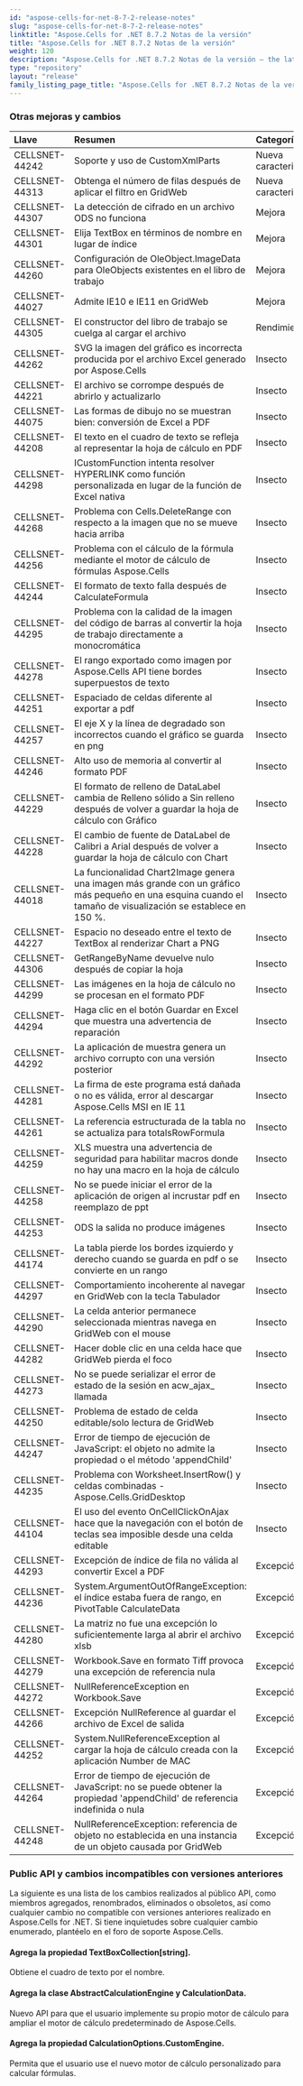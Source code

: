 ```yaml
---
id: "aspose-cells-for-net-8-7-2-release-notes"
slug: "aspose-cells-for-net-8-7-2-release-notes"
linktitle: "Aspose.Cells for .NET 8.7.2 Notas de la versión"
title: "Aspose.Cells for .NET 8.7.2 Notas de la versión"
weight: 120
description: "Aspose.Cells for .NET 8.7.2 Notas de la versión – the latest updates and fixes."
type: "repository"
layout: "release"
family_listing_page_title: "Aspose.Cells for .NET 8.7.2 Notas de la versión"
---
```

### **Otras mejoras y cambios**

|**Llave** |**Resumen** |**Categoría** |
|:- |:- |:- |
|CELLSNET-44242 | Soporte y uso de CustomXmlParts|Nueva caracteristica|
|CELLSNET-44313 | Obtenga el número de filas después de aplicar el filtro en GridWeb|Nueva caracteristica|
|CELLSNET-44307 | La detección de cifrado en un archivo ODS no funciona| Mejora|
|CELLSNET-44301 | Elija TextBox en términos de nombre en lugar de índice| Mejora|
|CELLSNET-44260 | Configuración de OleObject.ImageData para OleObjects existentes en el libro de trabajo| Mejora|
|CELLSNET-44027 | Admite IE10 e IE11 en GridWeb| Mejora|
|CELLSNET-44305 | El constructor del libro de trabajo se cuelga al cargar el archivo| Rendimiento|
|CELLSNET-44262 | SVG la imagen del gráfico es incorrecta producida por el archivo Excel generado por Aspose.Cells| Insecto|
|CELLSNET-44221 | El archivo se corrompe después de abrirlo y actualizarlo| Insecto|
|CELLSNET-44075 | Las formas de dibujo no se muestran bien: conversión de Excel a PDF| Insecto|
|CELLSNET-44208 | El texto en el cuadro de texto se refleja al representar la hoja de cálculo en PDF| Insecto|
|CELLSNET-44298 | ICustomFunction intenta resolver HYPERLINK como función personalizada en lugar de la función de Excel nativa| Insecto|
|CELLSNET-44268 | Problema con Cells.DeleteRange con respecto a la imagen que no se mueve hacia arriba| Insecto|
|CELLSNET-44256 |Problema con el cálculo de la fórmula mediante el motor de cálculo de fórmulas Aspose.Cells| Insecto|
|CELLSNET-44244 | El formato de texto falla después de CalculateFormula| Insecto|
|CELLSNET-44295 | Problema con la calidad de la imagen del código de barras al convertir la hoja de trabajo directamente a monocromática| Insecto|
|CELLSNET-44278 | El rango exportado como imagen por Aspose.Cells API tiene bordes superpuestos de texto| Insecto|
|CELLSNET-44251 | Espaciado de celdas diferente al exportar a pdf| Insecto|
|CELLSNET-44257 | El eje X y la línea de degradado son incorrectos cuando el gráfico se guarda en png| Insecto|
|CELLSNET-44246 | Alto uso de memoria al convertir al formato PDF| Insecto|
|CELLSNET-44229 | El formato de relleno de DataLabel cambia de Relleno sólido a Sin relleno después de volver a guardar la hoja de cálculo con Gráfico| Insecto|
|CELLSNET-44228 | El cambio de fuente de DataLabel de Calibri a Arial después de volver a guardar la hoja de cálculo con Chart| Insecto|
|CELLSNET-44018 | La funcionalidad Chart2Image genera una imagen más grande con un gráfico más pequeño en una esquina cuando el tamaño de visualización se establece en 150 %.| Insecto|
|CELLSNET-44227 | Espacio no deseado entre el texto de TextBox al renderizar Chart a PNG| Insecto|
|CELLSNET-44306 | GetRangeByName devuelve nulo después de copiar la hoja| Insecto|
|CELLSNET-44299 |Las imágenes en la hoja de cálculo no se procesan en el formato PDF| Insecto|
|CELLSNET-44294 | Haga clic en el botón Guardar en Excel que muestra una advertencia de reparación| Insecto|
|CELLSNET-44292 | La aplicación de muestra genera un archivo corrupto con una versión posterior| Insecto|
|CELLSNET-44281 | La firma de este programa está dañada o no es válida, error al descargar Aspose.Cells MSI en IE 11| Insecto|
|CELLSNET-44261 | La referencia estructurada de la tabla no se actualiza para totalsRowFormula| Insecto|
|CELLSNET-44259 | XLS muestra una advertencia de seguridad para habilitar macros donde no hay una macro en la hoja de cálculo| Insecto|
|CELLSNET-44258 | No se puede iniciar el error de la aplicación de origen al incrustar pdf en reemplazo de ppt| Insecto|
|CELLSNET-44253 | ODS la salida no produce imágenes| Insecto|
|CELLSNET-44174 | La tabla pierde los bordes izquierdo y derecho cuando se guarda en pdf o se convierte en un rango| Insecto|
|CELLSNET-44297 | Comportamiento incoherente al navegar en GridWeb con la tecla Tabulador| Insecto|
|CELLSNET-44290 | La celda anterior permanece seleccionada mientras navega en GridWeb con el mouse| Insecto|
|CELLSNET-44282 | Hacer doble clic en una celda hace que GridWeb pierda el foco| Insecto|
|CELLSNET-44273 |No se puede serializar el error de estado de la sesión en acw_ajax_ llamada| Insecto|
|CELLSNET-44250 | Problema de estado de celda editable/solo lectura de GridWeb| Insecto|
|CELLSNET-44247 |Error de tiempo de ejecución de JavaScript: el objeto no admite la propiedad o el método 'appendChild'| Insecto|
|CELLSNET-44235 | Problema con Worksheet.InsertRow() y celdas combinadas - Aspose.Cells.GridDesktop| Insecto|
|CELLSNET-44104 | El uso del evento OnCellClickOnAjax hace que la navegación con el botón de teclas sea imposible desde una celda editable| Insecto|
|CELLSNET-44293 | Excepción de índice de fila no válida al convertir Excel a PDF| Excepción|
|CELLSNET-44236 | System.ArgumentOutOfRangeException: el índice estaba fuera de rango, en PivotTable CalculateData| Excepción|
|CELLSNET-44280 | La matriz no fue una excepción lo suficientemente larga al abrir el archivo xlsb| Excepción|
|CELLSNET-44279 | Workbook.Save en formato Tiff provoca una excepción de referencia nula| Excepción|
|CELLSNET-44272 | NullReferenceException en Workbook.Save| Excepción|
|CELLSNET-44266 | Excepción NullReference al guardar el archivo de Excel de salida| Excepción|
|CELLSNET-44252 | System.NullReferenceException al cargar la hoja de cálculo creada con la aplicación Number de MAC| Excepción|
|CELLSNET-44264 | Error de tiempo de ejecución de JavaScript: no se puede obtener la propiedad 'appendChild' de referencia indefinida o nula| Excepción|
|CELLSNET-44248 | NullReferenceException: referencia de objeto no establecida en una instancia de un objeto causada por GridWeb| Excepción|
### **Public API y cambios incompatibles con versiones anteriores**
La siguiente es una lista de los cambios realizados al público API, como miembros agregados, renombrados, eliminados o obsoletos, así como cualquier cambio no compatible con versiones anteriores realizado en Aspose.Cells for .NET. Si tiene inquietudes sobre cualquier cambio enumerado, plantéelo en el foro de soporte Aspose.Cells.
#### **Agrega la propiedad TextBoxCollection[string].**
Obtiene el cuadro de texto por el nombre.
#### **Agrega la clase AbstractCalculationEngine y CalculationData.**
Nuevo API para que el usuario implemente su propio motor de cálculo para ampliar el motor de cálculo predeterminado de Aspose.Cells.
#### **Agrega la propiedad CalculationOptions.CustomEngine.**
Permita que el usuario use el nuevo motor de cálculo personalizado para calcular fórmulas.
